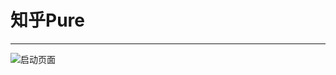 # 知乎Pure
******
[启动页面]:https://github.com/TreeWhoAmI/zhihu/blob/master/image/Screenshot_2019-02-25-18-22-35-801_com.example.tr.png
[News界面]:zhihu/image/Screenshot_2019-02-25-18-22-47-567_com.example.tr.png
[话题界面]:zhihu/image/Screenshot_2019-02-25-18-22-50-605_com.example.tr.png
[热榜界面]:zhihu/image/Screenshot_2019-02-25-18-23-04-494_com.example.tr.png
[栏目具体]:zhihu/image/Screenshot_2019-02-25-18-23-14-877_com.example.tr.png
[评论加载未完成]:zhihu/image/Screenshot_2019-02-25-18-23-17-876_com.example.tr.png
[评论加载完成]:zhihu/image/Screenshot_2019-02-25-18-23-29-678_com.example.tr.png
[未点击具体评论]:zhihu/image/Screenshot_2019-02-25-18-24-26-818_com.example.tr.png
[Web加载完成]:zhihu/image/Screenshot_2019-02-25-18-23-27-068_com.example.tr.png
[评论赞按钮]:zhihu/image/Screenshot_2019-02-25-22-09-23-928_com.example.tr.png
[顶部查询]:zhihu/image/Screenshot_2019-02-25-22-09-53-808_com.example.tr.png
![启动页面]
